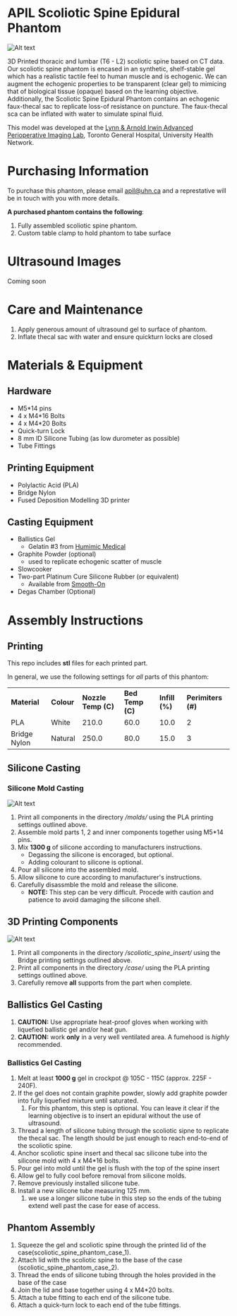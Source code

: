# APIL Scoliotic Spine Epidural Phantom
![Alt text](images/edited/scoliotic_spine_phantom_no_gel.png)

3D Printed thoracic and lumbar (T6 - L2) scoliotic spine based on CT data.  Our scoliotic spine phantom is encased in an synthetic, shelf-stable gel which has a realistic tactile feel to human muscle and is echogenic.  We can augment the echogenic properties to be transparent (clear gel) to mimicing that of biological tissue (opaque) based on the learning objective. Additionally, the Scoliotic Spine Epidural Phantom contains an echogenic faux-thecal sac to replicate loss-of resistance on puncture.  The faux-thecal sca can be inflated with water to simulate spinal fluid. 

This model was developed at the [Lynn & Arnold Irwin Advanced Perioperative Imaging Lab](https://apil.ca), Toronto General Hospital, University Health Network.

# Purchasing Information
To purchase this phantom, please email <apil@uhn.ca> and a represtative will be in touch with you with more details.

**A purchased phantom contains the following**:

1. Fully assembled scoliotic spine phantom.
2. Custom table clamp to hold phantom to tabe surface

# Ultrasound Images
Coming soon

# Care and Maintenance
1. Apply generous amount of ultrasound gel to surface of phantom.
2. Inflate thecal sac with water and ensure quickturn locks are closed

# Materials & Equipment

## Hardware

- M5*14 pins
- 4 x M4*16 Bolts
- 4 x M4*20 Bolts
- Quick-turn Lock
- 8 mm ID Silicone Tubing (as low durometer as possible)
- Tube Fittings

## Printing Equipment

- Polylactic Acid (PLA)
- Bridge Nylon
- Fused Deposition Modelling 3D printer

## Casting Equipment

- Ballistics Gel
  - Gelatin #3 from [Humimic Medical](https://humimic.com/product/gelatin-3-medical-gel-by-the-pound/)
- Graphite Powder (optional)
  - used to replicate echogenic scatter of muscle
- Slowcooker
- Two-part Platinum Cure Silicone Rubber (or equivalent)
  - Available from [Smooth-On](https://www.smooth-on.com/products/dragon-skin-30/)
- Degas Chamber (Optional)

# Assembly Instructions

## Printing

This repo includes **stl** files for each printed part.

In general, we use the following settings for *all* parts of this phantom:

<table>
    <tr>
        <td><b>Material</b></td>
        <td><b>Colour</b></td>
        <td><b>Nozzle Temp (C)</b></td>
        <td><b>Bed Temp (C)</b></td>
        <td><b>Infill (%)</b></td>
        <td><b>Perimiters (#)</b></td>
    </tr>
    <tr>
        <td>PLA</td>
        <td>White</td>
        <td>210.0</td>
        <td>60.0</td>
        <td>10.0</td>
        <td>2</td>
    </tr>
    <tr>
        <td>Bridge Nylon</td>
        <td>Natural</td>
        <td>250.0</td>
        <td>80.0</td>
        <td>15.0</td>
        <td>3</td>
    </tr>
</table>

## Silicone Casting

### Silicone Mold Casting

![Alt text](images/edited/scoliotic_spine_silicone_mold.png)

1. Print all components in the directory */molds/* using the PLA printing settings outlined above.
2. Assemble mold parts 1, 2 and inner components together using M5*14 pins.
3. Mix **1300 g** of silicone according to manufacturers instructions.
    - Degassing the silicone is encoraged, but optional.
    - Adding colourant to silicone is optional.
4. Pour all silicone into the assembled mold.
5. Allow silicone to cure according to manufacturer's instructions.
6. Carefully disassmble the mold and release the silicone.
   - **NOTE:** This step can be very difficult.  Procede with caution and patience to avoid damaging the silicone shell.

## 3D Printing Components

![Alt text](images/edited/scoliotic_spine_parts.png)

1. Print all components in the directory */scoliotic_spine_insert/* using the Bridge printing settings outlined above.
2. Print all components in the directory */case/* using the PLA printing settings outlined above.
3. Carefully remove **all** supports from the part when complete.

## Ballistics Gel Casting

1. **CAUTION:** Use appropriate heat-proof gloves when working with liquefied ballistic gel and/or heat gun.
2. **CAUTION:** work **only** in a very well ventilated area.  A fumehood is *highly* recommended.

### Ballistics Gel Casting

1. Melt at least **1000 g** gel in crockpot @ 105C - 115C (approx. 225F - 240F).
2. If the gel does not contain graphite powder, slowly add graphite powder into fully liquefied mixture until saturated.
   1. For this phantom, this step is optional.  You can leave it clear if the learning objective is to insert an epidural without the use of ultrasound.
3. Thread a length of silicone tubing through the scoliotic sipne to replicate the thecal sac.  The length should be just enough to reach end-to-end of the scoliotic spine.
4. Anchor scoliotic spine insert and thecal sac silicone tube into the silicone mold with 4 x M4*16 bolts.
5. Pour gel into mold until the gel is flush with the top of the spine insert
6. Allow gel to fully cool before removal from silicone molds.
7. Remove previously installed silicone tube.
8. Install a new silicone tube measuring 125 mm.
   1. we use a longer silicone tube in this step so the ends of the tubing extend well past the case for ease of access.

## Phantom Assembly

1. Squeeze the gel and scoliotic spine through the printed lid of the case(scoliotic_spine_phantom_case_1).
2. Attach lid with the scoliotic spine to the base of the case (scoliotic_spine_phantom_case_2).
3. Thread the ends of silicone tubing through the holes provided in the base of the case
4. Join the lid and base together using 4 x M4*20 bolts.
5. Attach a tube fitting to each end of the silicone tube.
6. Attach a quick-turn lock to each end of the tube fittings.